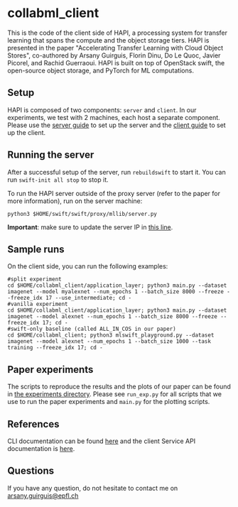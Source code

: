 # collabml_client

This is the code of the client side of HAPI, a processing system for transfer learning that spans the compute and the object storage tiers.
HAPI is presented in the paper "Accelerating Transfer Learning with Cloud Object Stores", co-authored by Arsany Guirguis, Florin Dinu, Do Le Quoc, Javier Picorel, and Rachid Guerraoui.
HAPI is built on top of OpenStack swift, the open-source object storage, and PyTorch for ML computations.

## Setup
HAPI is composed of two components: `server` and `client`. In our experiments, we test with 2 machines, each host a separate component.
Please use the [server guide](server_setup_guide.md) to set up the server and the [client guide](client_setup_guide.md) to set up the client.

## Running the server
After a successful setup of the server, run `rebuildswift` to start it. You can run `swift-init all stop` to stop it.

To run the HAPI server outside of the proxy server (refer to the paper for more information), run on the server machine:
```
python3 $HOME/swift/swift/proxy/mllib/server.py
```
**Important**: make sure to update the server IP in [this line](https://github.com/aguirguis/swift/blob/ml-swift/swift/proxy/mllib/server.py#L325).

## Sample runs
On the client side, you can run the following examples:
```
#split experiment
cd $HOME/collabml_client/application_layer; python3 main.py --dataset imagenet --model myalexnet --num_epochs 1 --batch_size 8000 --freeze --freeze_idx 17 --use_intermediate; cd -
#vanilla experiment
cd $HOME/collabml_client/application_layer; python3 main.py --dataset imagenet --model alexnet --num_epochs 1 --batch_size 8000 --freeze --freeze_idx 17; cd -
#swift-only baseline (called ALL_IN_COS in our paper)
cd $HOME/collabml_client; python3 mlswift_playground.py --dataset imagenet --model alexnet --num_epochs 1 --batch_size 1000 --task training --freeze_idx 17; cd -
```

## Paper experiments
The scripts to reproduce the results and the plots of our paper can be found in [the experiments directory](application_layer/experiments). Please see `run_exp.py` for all scripts that we use to run the paper experiments and `main.py` for the plotting scripts.

## References
CLI documentation can be found [here](https://docs.openstack.org/python-swiftclient/latest/cli/index.html) and the client Service API documentation is [here](https://docs.openstack.org/python-swiftclient/latest/service-api.html).

## Questions
If you have any question, do not hesitate to contact me on arsany.guirguis@epfl.ch
